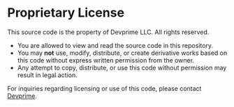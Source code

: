 # Proprietary License

This source code is the property of Devprime LLC. All rights reserved.

- You are allowed to view and read the source code in this repository.
- You may **not** use, modify, distribute, or create derivative works based on this code without express written permission from the owner.
- Any attempt to copy, distribute, or use this code without permission may result in legal action.
  
For inquiries regarding licensing or use of this code, please contact [Devprime](https://devprime.io/contact).

